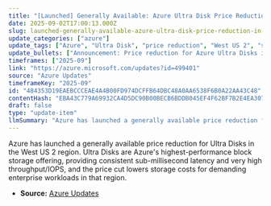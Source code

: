```yaml
---
title: "[Launched] Generally Available: Azure Ultra Disk Price Reduction in West US 2"
date: 2025-09-02T17:00:13.000Z
slug: launched-generally-available-azure-ultra-disk-price-reduction-in-west-us-2
update_categories: ["azure"]
update_tags: ["Azure", "Ultra Disk", "price reduction", "West US 2", "storage", "general availability", "cloud costs"]
update_bullets: ["Announcement: Price reduction for Azure Ultra Disks in West US 2 is now generally available.", "Scope: Applies to Ultra Disk block storage in the West US 2 region.", "Technology: Ultra Disks deliver consistent low sub-millisecond latency and extremely high performance (throughput/IOPS) suitable for demanding enterprise production workloads.", "Customer impact: Reduced storage costs for workloads that require high-performance managed disks; customers can evaluate using Ultra Disks or moving existing workloads to take advantage of the lower prices.", "Availability: Launched and available now in the specified region."]
timeframes: ["2025-09"]
link: "https://azure.microsoft.com/updates?id=499401"
source: "Azure Updates"
timeframeKey: "2025-09"
id: "484353D19EAEBCCCEAE4A4B00FD974DCFFB64DBC48A0AA6538F6B0A22AA43C48"
contentHash: "EBA43C779A69932CA4D5DC90B00BECB6BDDB045EF4F62BF7B2E4EA307F0414BA"
draft: false
type: "update-item"
llmSummary: "Azure has launched a generally available price reduction for Ultra Disks in the West US 2 region. Ultra Disks are Azure's highest-performance block storage offering, providing consistent sub-millisecond latency and very high throughput/IOPS, and the price cut lowers storage costs for demanding enterprise workloads in that region."
---
```


Azure has launched a generally available price reduction for Ultra Disks in the West US 2 region. Ultra Disks are Azure's highest-performance block storage offering, providing consistent sub-millisecond latency and very high throughput/IOPS, and the price cut lowers storage costs for demanding enterprise workloads in that region.

- **Source:** [Azure Updates](https://azure.microsoft.com/updates?id=499401)
